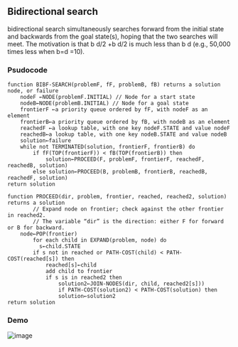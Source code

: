 ## Bidirectional search
bidirectional search simultaneously
searches forward from the initial state and backwards from the goal state(s), hoping that the
two searches will meet. The motivation is that b
d/2 +b
d/2
is much less than b
d
(e.g., 50,000
times less when b=d =10).



### Psudocode

    function BIBF-SEARCH(problemF, fF, problemB, fB) returns a solution node, or failure
        nodeF ←NODE(problemF.INITIAL) // Node for a start state
        nodeB←NODE(problemB.INITIAL) // Node for a goal state
        frontierF ←a priority queue ordered by fF, with nodeF as an element
        frontierB←a priority queue ordered by fB, with nodeB as an element
        reachedF ←a lookup table, with one key nodeF.STATE and value nodeF
        reachedB←a lookup table, with one key nodeB.STATE and value nodeB
        solution←failure
        while not TERMINATED(solution, frontierF, frontierB) do
            if fF(TOP(frontierF)) < fB(TOP(frontierB)) then
                solution←PROCEED(F, problemF, frontierF, reachedF, reachedB, solution)
            else solution←PROCEED(B, problemB, frontierB, reachedB, reachedF, solution)
    return solution
    
    function PROCEED(dir, problem, frontier, reached, reached2, solution) returns a solution
            // Expand node on frontier; check against the other frontier in reached2.
            // The variable “dir” is the direction: either F for forward or B for backward.
        node←POP(frontier)
            for each child in EXPAND(problem, node) do
              s←child.STATE
            if s not in reached or PATH-COST(child) < PATH-COST(reached[s]) then
                reached[s]←child
                add child to frontier
                if s is in reached2 then
                    solution2←JOIN-NODES(dir, child, reached2[s]))
                    if PATH-COST(solution2) < PATH-COST(solution) then
                    solution←solution2
    return solution

### Demo 
![image](https://github.com/NoumanAMalik/i-love-ai-docs/assets/63931307/a76a9d12-413a-40fb-bd85-64f75b2125eb)
